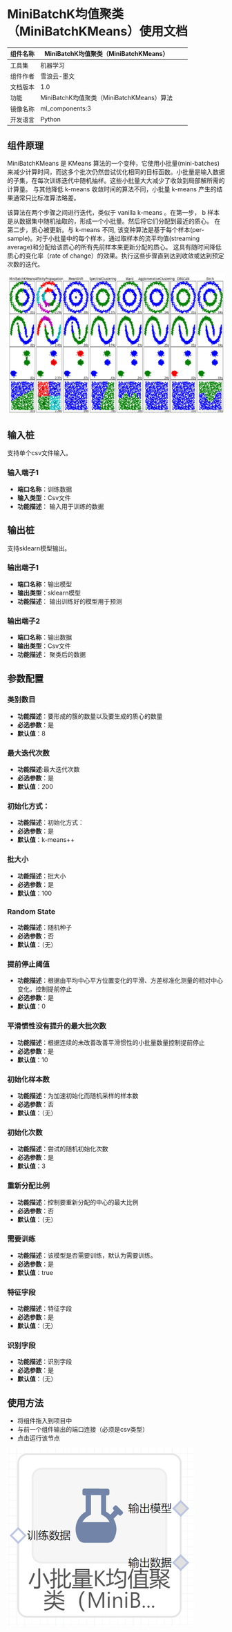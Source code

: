 # MiniBatchK均值聚类（MiniBatchKMeans）使用文档
| 组件名称 |MiniBatchK均值聚类（MiniBatchKMeans）|  |  |
| --- | --- | --- | --- |
| 工具集 | 机器学习 |  |  |
| 组件作者 | 雪浪云-墨文 |  |  |
| 文档版本 | 1.0 |  |  |
| 功能 | MiniBatchK均值聚类（MiniBatchKMeans）算法|  |  |
| 镜像名称 | ml_components:3 |  |  |
| 开发语言 | Python |  |  |

## 组件原理
MiniBatchKMeans 是 KMeans 算法的一个变种，它使用小批量(mini-batches)来减少计算时间，而这多个批次仍然尝试优化相同的目标函数。小批量是输入数据的子集，在每次训练迭代中随机抽样。这些小批量大大减少了收敛到局部解所需的计算量。 与其他降低 k-means 收敛时间的算法不同，小批量 k-means 产生的结果通常只比标准算法略差。

该算法在两个步骤之间进行迭代，类似于 vanilla k-means 。在第一步， b 样本是从数据集中随机抽取的，形成一个小批量。然后将它们分配到最近的质心。 在第二步，质心被更新。与 k-means 不同, 该变种算法是基于每个样本(per-sample)。对于小批量中的每个样本，通过取样本的流平均值(streaming average)和分配给该质心的所有先前样本来更新分配的质心。 这具有随时间降低质心的变化率（rate of change）的效果。执行这些步骤直到达到收敛或达到预定次数的迭代。

![](./img/小批量k均值聚类1.png)
## 输入桩
支持单个csv文件输入。
### 输入端子1

- **端口名称**：训练数据
- **输入类型**：Csv文件
- **功能描述**： 输入用于训练的数据
## 输出桩
支持sklearn模型输出。
### 输出端子1

- **端口名称**：输出模型
- **输出类型**：sklearn模型
- **功能描述**： 输出训练好的模型用于预测
### 输出端子2

- **端口名称**：输出数据
- **输出类型**：Csv文件
- **功能描述**： 聚类后的数据
## 参数配置
### 类别数目

- **功能描述**：要形成的簇的数量以及要生成的质心的数量
- **必选参数**：是
- **默认值**：8
### 最大迭代次数

- **功能描述**:最大迭代次数
- **必选参数**：是
- **默认值**：200
### 初始化方式：

- **功能描述**：初始化方式：
- **必选参数**：是
- **默认值**：k-means++
### 批大小

- **功能描述**：批大小
- **必选参数**：是
- **默认值**：100
### Random State

- **功能描述**：随机种子
- **必选参数**：否
- **默认值**：（无）
### 提前停止阈值

- **功能描述**：根据由平均中心平方位置变化的平滑、方差标准化测量的相对中心变化，控制提前停止
- **必选参数**：是
- **默认值**：0
### 平滑惯性没有提升的最大批次数

- **功能描述**：根据连续的未改善改善平滑惯性的小批量数量控制提前停止
- **必选参数**：是
- **默认值**：10
### 初始化样本数

- **功能描述**：为加速初始化而随机采样的样本数
- **必选参数**：否
- **默认值**：（无）
### 初始化次数

- **功能描述**：尝试的随机初始化次数
- **必选参数**：是
- **默认值**：3
### 重新分配比例

- **功能描述**：控制要重新分配的中心的最大比例
- **必选参数**：否
- **默认值**：（无）
### 需要训练

- **功能描述**：该模型是否需要训练，默认为需要训练。
- **必选参数**：是
- **默认值**：true
### 特征字段

- **功能描述**：特征字段
- **必选参数**：是
- **默认值**：（无）
### 识别字段

- **功能描述**：识别字段
- **必选参数**：是
- **默认值**：（无）
## 使用方法
- 将组件拖入到项目中
- 与前一个组件输出的端口连接（必须是csv类型）
- 点击运行该节点


![](./img/小批量k均值聚类2.png)



